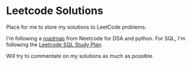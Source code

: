 # Leetcode Solutions

Place for me to store my solutions to LeetCode problems.

I'm following a [roadmap](https://neetcode.io/roadmap) from Neetcode for DSA and python. For SQL, I'm following the [Leetcode SQL Study Plan](https://leetcode.com/study-plan/sql/?progress=xc3f2ulc).

Will try to commentate on my solutions as much as possible.
